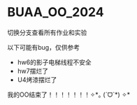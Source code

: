 # BUAA_OO_2024

切换分支查看所有作业和实验

以下可能有bug，仅供参考

- hw6的影子电梯线程不安全
- hw7摆烂了
- U4烤漆摆烂了

我的OO结束了！！！！！！！✧\*｡ (ˊᗜˋ\*) ✧\*
